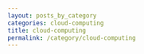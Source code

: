 ```yaml
---
layout: posts_by_category
categories: cloud-computing
title: cloud-computing
permalink: /category/cloud-computing
---
```


